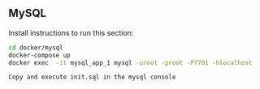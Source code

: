 ## MySQL

Install instructions to run this section:	



```sh	
cd docker/mysql	
docker-compose up	
docker exec  -it mysql_app_1 mysql -uroot -proot -P7701 -hlocalhost	

Copy and execute init.sql in the mysql console
```
